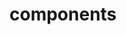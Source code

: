 <!-- Space: Projects -->
<!-- Parent: TerraformGithubRepository -->
<!-- Title: Components TerraformGithubRepository -->

<!-- Label: TerraformGithubRepository -->
<!-- Label: Project -->
<!-- Label: Components -->
<!-- Include: disclaimer.md -->
<!-- Include: ac:toc -->

# components
